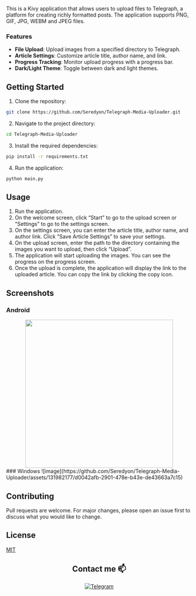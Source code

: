 
This is a Kivy application that allows users to upload files to Telegraph, a platform for creating richly formatted posts. The application supports PNG, GIF, JPG, WEBM and JPEG files.

### Features

- **File Upload**: Upload images from a specified directory to Telegraph.
- **Article Settings**: Customize article title, author name, and link.
- **Progress Tracking**: Monitor upload progress with a progress bar.
- **Dark/Light Theme**: Toggle between dark and light themes.

## Getting Started

1. Clone the repository:

```bash
git clone https://github.com/Seredyon/Telegraph-Media-Uploader.git
```

2. Navigate to the project directory:

```bash
cd Telegraph-Media-Uploader
```

3. Install the required dependencies:

```bash
pip install -r requirements.txt
```

4. Run the application:

```bash
python main.py
```

## Usage

1. Run the application.
2. On the welcome screen, click “Start” to go to the upload screen or “Settings” to go to the settings screen.
3. On the settings screen, you can enter the article title, author name, and author link. Click “Save Article Settings” to save your settings.
4. On the upload screen, enter the path to the directory containing the images you want to upload, then click “Upload”.
5. The application will start uploading the images. You can see the progress on the progress screen.
6. Once the upload is complete, the application will display the link to the uploaded article. You can copy the link by clicking the copy icon.

## Screenshots
### Android
<div align="center">
  <img src="https://github.com/Seredyon/Telegraph-Media-Uploader/assets/131982177/ae23d7d7-b982-4d60-b200-2e5f4e5fc1d5" width="400" />
</div>
### Windows
![image](https://github.com/Seredyon/Telegraph-Media-Uploader/assets/131982177/d0042afb-2901-478e-b43e-de43663a7c15)

## Contributing

Pull requests are welcome. For major changes, please open an issue first to discuss what you would like to change.

## License

[MIT](https://choosealicense.com/licenses/mit/)

<h2 align="center">Contact me 📫</h2>

<p align="center">
  <a href="https://t.me/Ice_vol0w_Come">
    <img src="https://img.shields.io/badge/telegram-black?style=for-the-badge&logo=telegram" alt="Telegram">
  </a>
</p>
